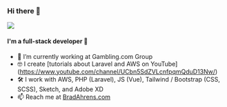 ### Hi there 👋

![](https://komarev.com/ghpvc/?username=brada1703&color=1b1d25)

#### I'm a full-stack developer 👻

- 👔  I’m currently working at Gambling.com Group
- 🤓  I create [tutorials about Laravel and AWS on YouTube] (https://www.youtube.com/channel/UCbn5SdZVLcnfpqmQduD13Nw/)
- 🛠️  I work with AWS, PHP (Laravel), JS (Vue), Tailwind / Bootstrap (CSS, SCSS), Sketch, and Adobe XD
- 📫  Reach me at [BradAhrens.com](https://www.bradahrens.com/)

<!--
**brada1703/brada1703** is a ✨ _special_ ✨ repository because its `README.md` (this file) appears on your GitHub profile.

Here are some ideas to get you started:

- 🔭 I’m currently working on ...
- 🌱 I’m currently learning ...
- 👯 I’m looking to collaborate on ...
- 🤔 I’m looking for help with ...
- 💬 Ask me about ...
- 📫 How to reach me: ...
- 😄 Pronouns: ...
- ⚡ Fun fact: ...
-->
